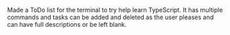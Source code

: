 Made a ToDo list for the terminal to try help learn TypeScript. It has multiple commands and tasks can be added and deleted as the user pleases and can have full descriptions or be left blank.
